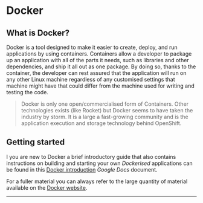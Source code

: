 # Docker

## What is Docker?
Docker is a tool designed to make it easier to create, deploy, and run
applications by using containers. Containers allow a developer to package up
an application with all of the parts it needs, such as libraries and other
dependencies, and ship it all out as one package. By doing so, thanks to the
container, the developer can rest assured that the application will run on any
other Linux machine regardless of any customised settings that machine might
have that could differ from the machine used for writing and testing the code.

>   Docker is only one open/commercialised form of Containers. Other
    technologies exists (like Rocket) but Docker seems to have taken the
    industry by storm. It is a large a fast-growing community and is the
    application execution and storage technology behind OpenShift.

## Getting started
I you are new to Docker a brief introductory guide that also contains
instructions on building and starting your own _Dockerised_ applications
can be found in this [Docker introduction] _Google Docs_ document.

For a fuller material you can always refer to the large quantity of
material available on the [Docker website](https://docs.docker.com).

---

[Docker introduction]: https://docs.google.com/a/informaticsmatters.com/document/d/1OZ0Rhlrq21Tkh4jXmTfLiKnhEjmxgTRz07nKrrxPqJw/edit?usp=sharing

